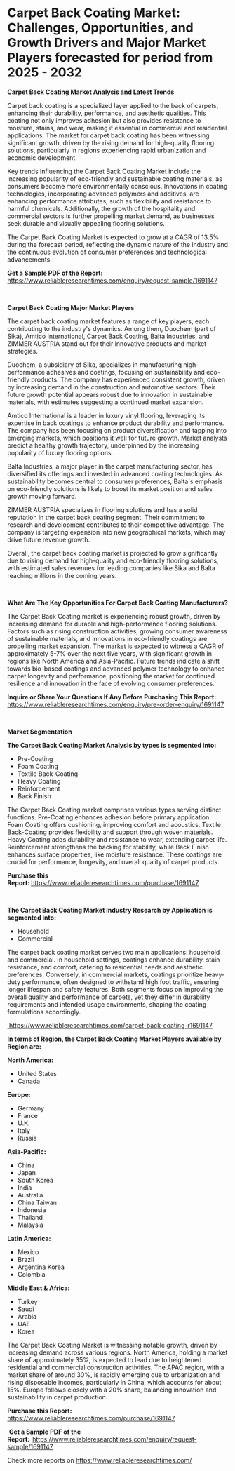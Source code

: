 <p><h1>Carpet Back Coating Market: Challenges, Opportunities, and Growth Drivers and Major Market Players forecasted for period from 2025 - 2032</h1></p><p><strong>Carpet Back Coating Market Analysis and Latest Trends</strong></p>
<p><p>Carpet back coating is a specialized layer applied to the back of carpets, enhancing their durability, performance, and aesthetic qualities. This coating not only improves adhesion but also provides resistance to moisture, stains, and wear, making it essential in commercial and residential applications. The market for carpet back coating has been witnessing significant growth, driven by the rising demand for high-quality flooring solutions, particularly in regions experiencing rapid urbanization and economic development.</p><p>Key trends influencing the Carpet Back Coating Market include the increasing popularity of eco-friendly and sustainable coating materials, as consumers become more environmentally conscious. Innovations in coating technologies, incorporating advanced polymers and additives, are enhancing performance attributes, such as flexibility and resistance to harmful chemicals. Additionally, the growth of the hospitality and commercial sectors is further propelling market demand, as businesses seek durable and visually appealing flooring solutions.</p><p>The Carpet Back Coating Market is expected to grow at a CAGR of 13.5% during the forecast period, reflecting the dynamic nature of the industry and the continuous evolution of consumer preferences and technological advancements.</p></p>
<p><strong>Get a Sample PDF of the Report:&nbsp;</strong> <a href="https://www.reliableresearchtimes.com/enquiry/request-sample/1691147?utm_campaign=3252&utm_medium=2&utm_source=Github&utm_content=ia&utm_term=31032025&utm_id=carpet-back-coating">https://www.reliableresearchtimes.com/enquiry/request-sample/1691147</a></p>
<p>&nbsp;</p>
<p><strong>Carpet Back Coating Major Market Players</strong></p>
<p><p>The carpet back coating market features a range of key players, each contributing to the industry's dynamics. Among them, Duochem (part of Sika), Amtico International, Carpet Back Coating, Balta Industries, and ZIMMER AUSTRIA stand out for their innovative products and market strategies.</p><p>Duochem, a subsidiary of Sika, specializes in manufacturing high-performance adhesives and coatings, focusing on sustainability and eco-friendly products. The company has experienced consistent growth, driven by increasing demand in the construction and automotive sectors. Their future growth potential appears robust due to innovation in sustainable materials, with estimates suggesting a continued market expansion.</p><p>Amtico International is a leader in luxury vinyl flooring, leveraging its expertise in back coatings to enhance product durability and performance. The company has been focusing on product diversification and tapping into emerging markets, which positions it well for future growth. Market analysts predict a healthy growth trajectory, underpinned by the increasing popularity of luxury flooring options.</p><p>Balta Industries, a major player in the carpet manufacturing sector, has diversified its offerings and invested in advanced coating technologies. As sustainability becomes central to consumer preferences, Balta's emphasis on eco-friendly solutions is likely to boost its market position and sales growth moving forward.</p><p>ZIMMER AUSTRIA specializes in flooring solutions and has a solid reputation in the carpet back coating segment. Their commitment to research and development contributes to their competitive advantage. The company is targeting expansion into new geographical markets, which may drive future revenue growth.</p><p>Overall, the carpet back coating market is projected to grow significantly due to rising demand for high-quality and eco-friendly flooring solutions, with estimated sales revenues for leading companies like Sika and Balta reaching millions in the coming years.</p></p>
<p>&nbsp;</p>
<p><strong>What Are The Key Opportunities For Carpet Back Coating Manufacturers?</strong></p>
<p><p>The Carpet Back Coating market is experiencing robust growth, driven by increasing demand for durable and high-performance flooring solutions. Factors such as rising construction activities, growing consumer awareness of sustainable materials, and innovations in eco-friendly coatings are propelling market expansion. The market is expected to witness a CAGR of approximately 5-7% over the next five years, with significant growth in regions like North America and Asia-Pacific. Future trends indicate a shift towards bio-based coatings and advanced polymer technology to enhance carpet longevity and performance, positioning the market for continued resilience and innovation in the face of evolving consumer preferences.</p></p>
<p><strong>Inquire or Share Your Questions If Any Before Purchasing This Report:</strong> <a href="https://www.reliableresearchtimes.com/enquiry/pre-order-enquiry/1691147?utm_campaign=3252&utm_medium=2&utm_source=Github&utm_content=ia&utm_term=31032025&utm_id=carpet-back-coating">https://www.reliableresearchtimes.com/enquiry/pre-order-enquiry/1691147</a></p>
<p>&nbsp;</p>
<p><strong>Market Segmentation</strong></p>
<p><strong>The Carpet Back Coating Market Analysis by types is segmented into:</strong></p>
<p><ul><li>Pre-Coating</li><li>Foam Coating</li><li>Textile Back-Coating</li><li>Heavy Coating</li><li>Reinforcement</li><li>Back Finish</li></ul></p>
<p><p>The Carpet Back Coating market comprises various types serving distinct functions. Pre-Coating enhances adhesion before primary application. Foam Coating offers cushioning, improving comfort and acoustics. Textile Back-Coating provides flexibility and support through woven materials. Heavy Coating adds durability and resistance to wear, extending carpet life. Reinforcement strengthens the backing for stability, while Back Finish enhances surface properties, like moisture resistance. These coatings are crucial for performance, longevity, and overall quality of carpet products.</p></p>
<p><strong>Purchase this Report:&nbsp;</strong><a href="https://www.reliableresearchtimes.com/purchase/1691147?utm_campaign=3252&utm_medium=2&utm_source=Github&utm_content=ia&utm_term=31032025&utm_id=carpet-back-coating">https://www.reliableresearchtimes.com/purchase/1691147</a></p>
<p>&nbsp;</p>
<p><strong>The Carpet Back Coating Market Industry Research by Application is segmented into:</strong></p>
<p><ul><li>Household</li><li>Commercial</li></ul></p>
<p><p>The carpet back coating market serves two main applications: household and commercial. In household settings, coatings enhance durability, stain resistance, and comfort, catering to residential needs and aesthetic preferences. Conversely, in commercial markets, coatings prioritize heavy-duty performance, often designed to withstand high foot traffic, ensuring longer lifespan and safety features. Both segments focus on improving the overall quality and performance of carpets, yet they differ in durability requirements and intended usage environments, shaping the coating formulations accordingly.</p></p>
<p><a href="https://www.reliableresearchtimes.com/carpet-back-coating-r1691147?utm_campaign=3252&utm_medium=2&utm_source=Github&utm_content=ia&utm_term=31032025&utm_id=carpet-back-coating">&nbsp;https://www.reliableresearchtimes.com/carpet-back-coating-r1691147</a></p>
<p><strong>In terms of Region, the Carpet Back Coating Market Players available by Region are:</strong></p>
<p>
    <p> <strong> North America: </strong>
        <ul>
            <li>United States</li>
            <li>Canada</li>
        </ul>
        </p> 
    <p> <strong> Europe: </strong>
        <ul>
            <li>Germany</li>
            <li>France</li>
            <li>U.K.</li>
            <li>Italy</li>
            <li>Russia</li>
        </ul>
        </p> 
    <p> <strong> Asia-Pacific: </strong>
        <ul>
            <li>China</li>
            <li>Japan</li>
            <li>South Korea</li>
            <li>India</li>
            <li>Australia</li>
            <li>China Taiwan</li>
            <li>Indonesia</li>
            <li>Thailand</li>
            <li>Malaysia</li>
        </ul>
        </p> 
    <p> <strong> Latin America: </strong>
        <ul>
            <li>Mexico</li>
            <li>Brazil</li>
            <li>Argentina Korea</li>
            <li>Colombia</li>
        </ul>
        </p> 
    <p> <strong> Middle East & Africa: </strong>
        <ul>
            <li>Turkey</li>
            <li>Saudi</li>
            <li>Arabia</li>
            <li>UAE</li>
            <li>Korea</li>
        </ul>
    </p>
    </p>
<p><p>The Carpet Back Coating Market is witnessing notable growth, driven by increasing demand across various regions. North America, holding a market share of approximately 35%, is expected to lead due to heightened residential and commercial construction activities. The APAC region, with a market share of around 30%, is rapidly emerging due to urbanization and rising disposable incomes, particularly in China, which accounts for about 15%. Europe follows closely with a 20% share, balancing innovation and sustainability in carpet production.</p></p>
<p><strong>Purchase this Report: </strong><a href="https://www.reliableresearchtimes.com/purchase/1691147?utm_campaign=3252&utm_medium=2&utm_source=Github&utm_content=ia&utm_term=31032025&utm_id=carpet-back-coating">https://www.reliableresearchtimes.com/purchase/1691147</a></p>
<p>&nbsp;<strong>Get a Sample PDF of the Report:&nbsp;&nbsp;</strong><a href="https://www.reliableresearchtimes.com/enquiry/request-sample/1691147?utm_campaign=3252&utm_medium=2&utm_source=Github&utm_content=ia&utm_term=31032025&utm_id=carpet-back-coating">https://www.reliableresearchtimes.com/enquiry/request-sample/1691147</a></p>
<p><strong></strong></p>
<p>Check more reports on <a href="https://www.reliableresearchtimes.com/?utm_campaign=3252&utm_medium=2&utm_source=Github&utm_content=ia&utm_term=31032025&utm_id=carpet-back-coating">https://www.reliableresearchtimes.com/</a></p>